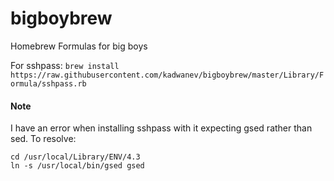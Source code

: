 # bigboybrew
Homebrew Formulas for big boys

For sshpass: `brew install https://raw.githubusercontent.com/kadwanev/bigboybrew/master/Library/Formula/sshpass.rb`

#### Note
I have an error when installing sshpass with it expecting gsed rather than sed. To resolve:

    cd /usr/local/Library/ENV/4.3
    ln -s /usr/local/bin/gsed gsed
